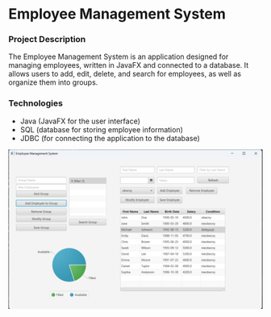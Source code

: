 # Employee Management System 

### Project Description 
The Employee Management System is an application designed for managing employees, written in JavaFX and connected to a database. 
It allows users to add, edit, delete, and search for employees, as well as organize them into groups. 

### Technologies 
- Java (JavaFX for the user interface)
- SQL (database for storing employee information)
- JDBC (for connecting the application to the database)

![Zarys](./FX.png)
